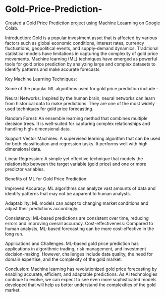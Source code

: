 # Gold-Price-Prediction-

Created a Gold Price Prediction project using Machine Leaarning on Google Colab.

Introduction:
Gold is a popular investment asset that is affected by various factors such as global economic conditions, interest rates, currency fluctuations, geopolitical events, and supply-demand dynamics. Traditional statistical models have limitations in capturing the complexity of gold price movements. Machine learning (ML) techniques have emerged as powerful tools for gold price prediction by analyzing large and complex datasets to identify patterns and make accurate forecasts.

Key Machine Learning Techniques:

Some of the popular ML algorithms used for gold price prediction include -

Neural Networks: Inspired by the human brain, neural networks can learn from historical data to make predictions. They are one of the most widely used techniques for gold price forecasting.

Random Forest: An ensemble learning method that combines multiple decision trees. It is well-suited for capturing complex relationships and handling high-dimensional data.

Support Vector Machines: A supervised learning algorithm that can be used for both classification and regression tasks. It performs well with high-dimensional data.

Linear Regression: A simple yet effective technique that models the relationship between the target variable (gold price) and one or more predictor variables.

Benefits of ML for Gold Price Prediction:

Improved Accuracy: ML algorithms can analyze vast amounts of data and identify patterns that may not be apparent to human analysts.

Adaptability: ML models can adapt to changing market conditions and adjust their predictions accordingly.

Consistency: ML-based predictions are consistent over time, reducing errors and improving overall accuracy.
Cost-effectiveness: Compared to human analysts, ML-based forecasting can be more cost-effective in the long run.

Applications and Challenges:
ML-based gold price prediction has applications in algorithmic trading, risk management, and investment decision-making. However, challenges include data quality, the need for domain expertise, and the complexity of the gold market.

Conclusion:
Machine learning has revolutionized gold price forecasting by enabling accurate, efficient, and adaptable predictions. As AI technologies continue to evolve, we can expect to see even more sophisticated models developed that will help us better understand the complexities of the gold market.
